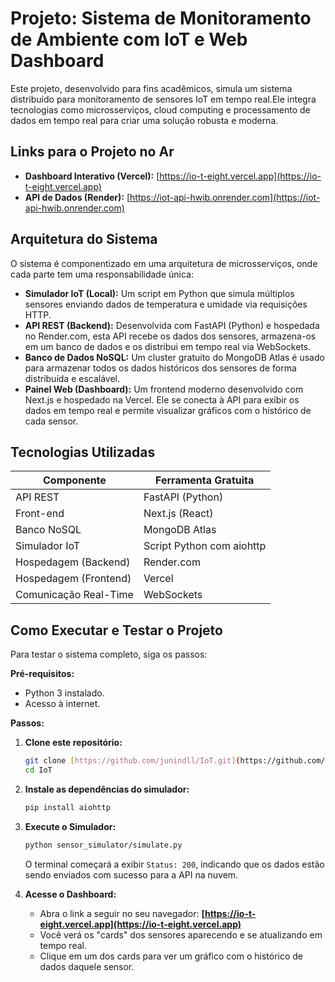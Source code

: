 # Projeto: Sistema de Monitoramento de Ambiente com IoT e Web Dashboard

Este projeto, desenvolvido para fins acadêmicos, simula um sistema distribuído para monitoramento de sensores IoT em tempo real.Ele integra tecnologias como microsserviços, cloud computing e processamento de dados em tempo real para criar uma solução robusta e moderna.

## Links para o Projeto no Ar

* **Dashboard Interativo (Vercel):** [https://io-t-eight.vercel.app](https://io-t-eight.vercel.app)
* **API de Dados (Render):** [https://iot-api-hwib.onrender.com](https://iot-api-hwib.onrender.com)

## Arquitetura do Sistema

O sistema é componentizado em uma arquitetura de microsserviços, onde cada parte tem uma responsabilidade única:

* **Simulador IoT (Local):** Um script em Python que simula múltiplos sensores enviando dados de temperatura e umidade via requisições HTTP.
* **API REST (Backend):** Desenvolvida com FastAPI (Python) e hospedada no Render.com, esta API recebe os dados dos sensores, armazena-os em um banco de dados e os distribui em tempo real via WebSockets.
* **Banco de Dados NoSQL:** Um cluster gratuito do MongoDB Atlas é usado para armazenar todos os dados históricos dos sensores de forma distribuída e escalável.
* **Painel Web (Dashboard):** Um frontend moderno desenvolvido com Next.js e hospedado na Vercel. Ele se conecta à API para exibir os dados em tempo real e permite visualizar gráficos com o histórico de cada sensor.

## Tecnologias Utilizadas

| Componente              | Ferramenta Gratuita       |
| ----------------------- | ------------------------- |
| API REST                | FastAPI (Python)           |
| Front-end               | Next.js (React)          |
| Banco NoSQL             | MongoDB Atlas            |
| Simulador IoT           | Script Python com aiohttp  |
| Hospedagem (Backend)    | Render.com               |
| Hospedagem (Frontend)   | Vercel                   |
| Comunicação Real-Time   | WebSockets               |

## Como Executar e Testar o Projeto

Para testar o sistema completo, siga os passos:

**Pré-requisitos:**
* Python 3 instalado.
* Acesso à internet.

**Passos:**
1.  **Clone este repositório:**
    ```bash
    git clone [https://github.com/junindll/IoT.git](https://github.com/junindll/IoT.git)
    cd IoT
    ```
2.  **Instale as dependências do simulador:**
    ```bash
    pip install aiohttp
    ```
3.  **Execute o Simulador:**
    ```bash
    python sensor_simulator/simulate.py
    ```
    O terminal começará a exibir `Status: 200`, indicando que os dados estão sendo enviados com sucesso para a API na nuvem.

4.  **Acesse o Dashboard:**
    * Abra o link a seguir no seu navegador: **[https://io-t-eight.vercel.app](https://io-t-eight.vercel.app)**
    * Você verá os "cards" dos sensores aparecendo e se atualizando em tempo real.
    * Clique em um dos cards para ver um gráfico com o histórico de dados daquele sensor.

